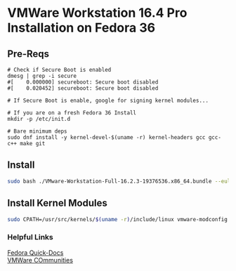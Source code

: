 # VMWare Workstation 16.4 Pro Installation on Fedora 36

## Pre-Reqs
```
# Check if Secure Boot is enabled
dmesg | grep -i secure
#[    0.000000] secureboot: Secure boot disabled
#[    0.020452] secureboot: Secure boot disabled

# If Secure Boot is enable, google for signing kernel modules...

# If you are on a fresh Fedora 36 Install
mkdir -p /etc/init.d

# Bare minimum deps
sudo dnf install -y kernel-devel-$(uname -r) kernel-headers gcc gcc-c++ make git
```

## Install
```sh
sudo bash ./VMware-Workstation-Full-16.2.3-19376536.x86_64.bundle --eulas-agreed --required 
```

## Install Kernel Modules
```sh
sudo CPATH=/usr/src/kernels/$(uname -r)/include/linux vmware-modconfig --console --install-all
```

### Helpful  Links
[Fedora Quick-Docs](https://docs.fedoraproject.org/en-US/quick-docs/how-to-use-vmware/)  
[VMWare COmmunities](https://communities.vmware.com/t5/VMware-Workstation-Pro/Compiling-vmmon-module-fails-on-linux-kernel-5-16-0-arch1-1/td-p/2887820)